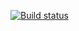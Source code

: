 [![Build status](https://ci.appveyor.com/api/projects/status/aq40o1qna1bw91sc/branch/master?svg=true)](https://ci.appveyor.com/project/Irina72732/ci-s6tfv/branch/master)